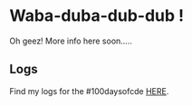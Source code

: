 # Waba-duba-dub-dub !

Oh geez! More info here soon.....

## Logs

Find my logs for the #100daysofcde [HERE](https://github.com/bplv112/rickDB/blob/master/LOG.MD).
